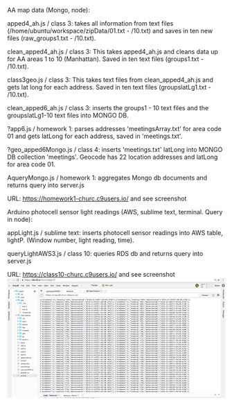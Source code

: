   AA map data (Mongo, node):

apped4_ah.js / class 3: takes all information from text files (/home/ubuntu/workspace/zipData/01.txt - /10.txt) and saves in ten new files (raw_groups1.txt - /10.txt).
  
clean_apped4_ah.js / class 3: This takes apped4_ah.js and cleans data up for AA areas 1 to 10 (Manhattan). Saved in ten text files (groups1.txt - /10.txt).

class3geo.js  / class 3: This takes text files from clean_apped4_ah.js and gets lat long for each address. Saved in ten text files (groupslatLg1.txt - /10.txt).
  
clean_apped6_ah.js / class 3: inserts the groups1 - 10 text files and the groupslatLg1-10 text files into MONGO DB. 

?app6.js / homework 1: parses addresses 'meetingsArray.txt' for area code 01 and gets latLong for each address, saved in 'meetings.txt'. 

?geo_apped6Mongo.js / class 4: inserts 'meetings.txt' latLong into MONGO DB collection 'meetings'. Geocode has 22 location addresses and latLong for area code 01.


AqueryMongo.js / homework 1: aggregates Mongo db documents and returns query into server.js

URL: https://homework1-churc.c9users.io/ and see screenshot



  Arduino photocell sensor light readings (AWS, sublime text, terminal. Query in node):

appLight.js / sublime text: inserts photocell sensor readings into AWS table, lightP. (Window number, light reading, time).

queryLightAWS3.js / class 10: queries RDS db and returns query into server.js

URL: https://class10-churc.c9users.io/  and see screenshot 
![my description](https://raw.githubusercontent.com/churc/data-structures/master/homework10_churc/Screen%20Shot%202016-11-25%20at%207.06.47%20PM.png "This is my title")
